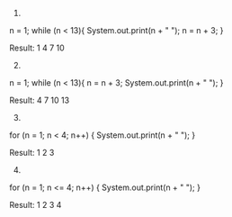 1)
n = 1;
while (n < 13){
   System.out.print(n + " ");
   n = n + 3;
}

Result:
1 4 7 10

2)
n = 1;
while (n < 13){
   n = n + 3;
   System.out.print(n + " ");
}

Result:
4 7 10 13

3)
for (n = 1; n < 4; n++)
{
   System.out.print(n + " ");
}

Result:
1 2 3

4)
for (n = 1; n <= 4; n++)
{
   System.out.print(n + " ");
}

Result:
1 2 3 4
